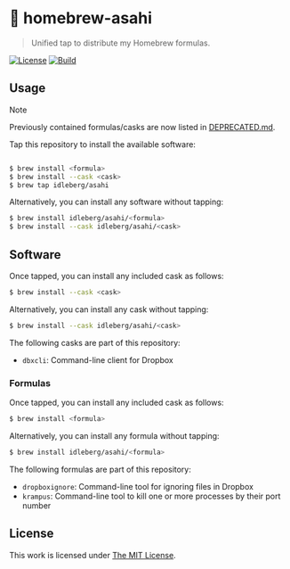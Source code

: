 # :beer: homebrew-asahi

> Unified tap to distribute my Homebrew formulas.

[![License](https://img.shields.io/github/license/idleberg/homebrew-asahi?color=blue&style=for-the-badge)](LICENSE)
[![Build](https://img.shields.io/github/actions/workflow/status/idleberg/homebrew-asahi/audit.yml?style=for-the-badge)](https://github.com/idleberg/homebrew-asahi/actions)

## Usage


> [!NOTE]  
> Previously contained formulas/casks are now listed in [DEPRECATED.md](DEPRECATED.md).

Tap this repository to install the available software:

```sh

$ brew install <formula>
$ brew install --cask <cask>
$ brew tap idleberg/asahi
```

Alternatively, you can install any software without tapping:

```sh
$ brew install idleberg/asahi/<formula>
$ brew install --cask idleberg/asahi/<cask>
```

## Software

Once tapped, you can install any included cask as follows:

```sh
$ brew install --cask <cask>
```

Alternatively, you can install any cask without tapping:

```sh
$ brew install --cask idleberg/asahi/<cask>
```

The following casks are part of this repository:

- `dbxcli`: Command-line client for Dropbox

### Formulas

Once tapped, you can install any included cask as follows:

```sh
$ brew install <formula>
```

Alternatively, you can install any formula without tapping:

```sh
$ brew install idleberg/asahi/<formula>
```

The following formulas are part of this repository:

- `dropboxignore`: Command-line tool for ignoring files in Dropbox
- `krampus`: Command-line tool to kill one or more processes by their port number

## License

This work is licensed under [The MIT License](LICENSE).
